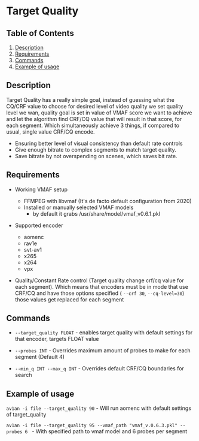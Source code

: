  # Target Quality

## Table of Contents
1. [Description](#Description)
2. [Requirements](#Requirements)
3. [Commands](#Commands)
4. [Example of usage](#Example-of-usage)

## Description

Target Quality has a really simple goal, instead of guessing what the CQ/CRF value to choose for desired level of video quality we set quality level we wan, quality goal is set in value of VMAF score we want to achieve and let the algorithm find CRF/CQ value that will result in that score, for each segment. Which simultaneously achieve 3 things, if compared to usual, single value CRF/CQ encode.

- Ensuring better level of visual consistency than default rate controls
- Give enough bitrate to complex segments to match target quality.
- Save bitrate by not overspending on scenes, which saves bit rate.

## Requirements

- Working VMAF setup
    - FFMPEG with libvmaf (It's de facto default configuration from 2020)
    - Installed or manually selected VMAF models
        - by default it grabs /usr/share/model/vmaf_v0.6.1.pkl

- Supported encoder
    - aomenc
    - rav1e
    - svt-av1
    - x265
    - x264
    - vpx

- Quality/Constant Rate control (Target quality change crf/cq value for each segment). Which means that encoders must be in mode that use CRF/CQ and have those options specified ( `--crf 30`, `--cq-level=30`) those values get replaced for each segment

## Commands

- `--target_quality FLOAT` - enables target quality with default settings for that encoder, targets FLOAT value

- `--probes INT` - Overrides maximum amount of probes to make for each segment (Default 4)

- `--min_q INT --max_q INT` - Overrides default CRF/CQ boundaries for search

## Example of usage

`av1an -i file --target_quality 90` - Will run aomenc with default settings of target_quality

`av1an -i file --target_quality 95 --vmaf_path "vmaf_v.0.6.3.pkl" --probes 6 ` - With specified path to vmaf model and 6 probes per segment